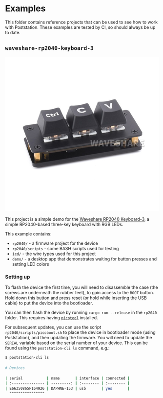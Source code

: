 # Examples

This folder contains reference projects that can be used to see how to
work with Poststation. These examples are tested by CI, so should always
be up to date.

## `waveshare-rp2040-keyboard-3`

![Waveshare Keyboard](../assets/rp2040-keyboard-3-1.jpg)

This project is a simple demo for the [Waveshare RP2040 Keyboard-3](https://www.waveshare.com/rp2040-keyboard-3.htm),
a simple RP2040-based three-key keyboard with RGB LEDs.

This example contains:

* `rp2040/` - a firmware project for the device
* `rp2040/scripts` - some BASH scripts used for testing
* `icd/` - the wire types used for this project
* `demo/` - a desktop app that demonstrates waiting for button presses and setting LED colors

### Setting up

To flash the device the first time, you will need to disassemble the case
(the screws are underneath the rubber feet), to gain access to the `BOOT`
button. Hold down this button and press reset (or hold while inserting
the USB cable) to put the device into the bootloader.

You can then flash the device by running `cargo run --release` in the
`rp2040` folder. This requires having [`picotool`](https://github.com/raspberrypi/picotool)
installed.

For subsequent updates, you can use the script `rp2040/scripts/picoboot.sh` to
place the device in bootloader mode (using Poststation), and then updating the
firmware. You will need to update the `SERIAL` variable based on the serial number
of your device. This can be found using the `poststation-cli ls` command, e.g.:

```sh
$ poststation-cli ls

# Devices

| serial           | name       | interface | connected |
| :--------------- | ---------: | :-------- | :-------- |
| E66350865F164926 | DAPHNE-153 | usb       | yes       |
  ^^^^^^^^^^^^^^^^
```
